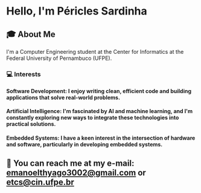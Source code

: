 # Hello, I'm Péricles Sardinha
## 🎓 About Me
I'm a Computer Engineering student at the Center for Informatics at the Federal University of Pernambuco (UFPE). 

### 💻 Interests
#### Software Development: I enjoy writing clean, efficient code and building applications that solve real-world problems.
#### Artificial Intelligence: I'm fascinated by AI and machine learning, and I'm constantly exploring new ways to integrate these technologies into practical solutions.
#### Embedded Systems: I have a keen interest in the intersection of hardware and software, particularly in developing embedded systems.

## 📧 You can reach me at my e-mail: emanoelthyago3002@gmail.com or etcs@cin.ufpe.br

